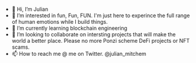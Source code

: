 - 👋 Hi, I’m Julian
- 👀 I’m interested in fun, Fun, FUN. I'm just here to experince the full range of human emotions while I build things.
- 🌱 I’m currently learning blockchain engineering
- 💞️ I’m looking to collaborate on intersting projects that will make the world a better place. Please no more Ponzi scheme DeFi projects or NFT scams.
- 📫 How to reach me @ me on Twitter. @julian_mitchem

<!---
jmitchem651/jmitchem651 is a ✨ special ✨ repository because its `README.md` (this file) appears on your GitHub profile.
You can click the Preview link to take a look at your changes.
--->
